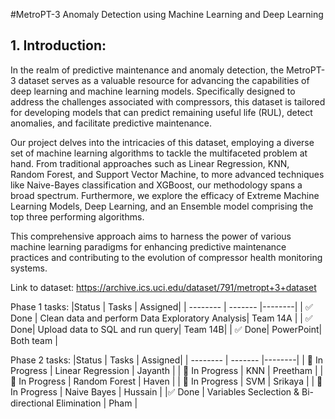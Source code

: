 #MetroPT-3 Anomaly Detection using Machine Learning and Deep Learning

## 1. Introduction:

In the realm of predictive maintenance and anomaly detection, the MetroPT-3 dataset serves as a valuable resource for advancing the capabilities of deep learning and machine learning models. Specifically designed to address the challenges associated with compressors, this dataset is tailored for developing models that can predict remaining useful life (RUL), detect anomalies, and facilitate predictive maintenance. 

Our project delves into the intricacies of this dataset, employing a diverse set of machine learning algorithms to tackle the multifaceted problem at hand. From traditional approaches such as Linear Regression, KNN, Random Forest, and Support Vector Machine, to more advanced techniques like Naive-Bayes classification and XGBoost, our methodology spans a broad spectrum. Furthermore, we explore the efficacy of Extreme Machine Learning Models, Deep Learning, and an Ensemble model comprising the top three performing algorithms. 

This comprehensive approach aims to harness the power of various machine learning paradigms for enhancing predictive maintenance practices and contributing to the evolution of compressor health monitoring systems.

Link to dataset: https://archive.ics.uci.edu/dataset/791/metropt+3+dataset

Phase 1 tasks:
|Status | Tasks | Assigned| 
| -------- | ------- |--------|
| :white_check_mark: Done |  Clean data and perform Data Exploratory Analysis|  Team 14A |
| :white_check_mark: Done| Upload data to SQL and run query| Team 14B|
| :white_check_mark: Done| PowerPoint| Both team |

Phase 2 tasks:
|Status | Tasks | Assigned| 
| -------- | ------- |--------|
| 🔲 In Progress | Linear Regression | Jayanth |
| 🔲 In Progress | KNN | Preetham |
| 🔲 In Progress | Random Forest | Haven |
| 🔲 In Progress | SVM | Srikaya |
| 🔲 In Progress | Naive Bayes | Hussain |
|:white_check_mark: Done | Variables Seclection & Bi-directional Elimination  | Pham |
